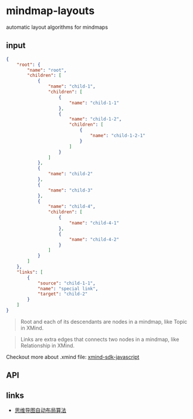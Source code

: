 mindmap-layouts
===============

automatic layout algorithms for mindmaps

## input

```json
{
    "root": {
        "name": "root",
        "children": [
            {
                "name": "child-1",
                "children": [
                    {
                        "name": "child-1-1"
                    },
                    {
                        "name": "child-1-2",
                        "children": [
                            {
                                "name": "child-1-2-1"
                            }
                        ]
                    }
                ]
            },
            {
                "name": "child-2"
            },
            {
                "name": "child-3"
            },
            {
                "name": "child-4",
                "children": [
                    {
                        "name": "child-4-1"
                    },
                    {
                        "name": "child-4-2"
                    }
                ]
            }
        ]
    },
    "links": [
        {
            "source": "child-1-1",
            "name": "special link",
            "target": "child-2"
        }
    ]
}
```

> Root and each of its descendants are nodes in a mindmap, like Topic in XMind.

> Links are extra edges that connects two nodes in a mindmap, like Relationship in XMind.

Checkout more about .xmind file: [xmind-sdk-javascript](https://github.com/leungwensen/xmind-sdk-javascript)

## API

## links

- [思维导图自动布局算法](http://leungwensen.github.io/blog/2017/mindmap-drawing-algorithms.html)